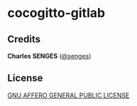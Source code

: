 # cocogitto-gitlab


## Credits
**Charles SENGES** ([@senges](http://github.com/senges))

## License
[GNU AFFERO GENERAL PUBLIC LICENSE](https://github.com/senges/cocogitto-gitlab/blob/main/LICENSE)